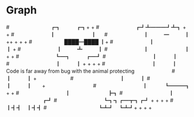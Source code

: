# Graph

#　　　　　　　　┏┓　　　┏┓+ +
#　　　　　　　┏┛┻━━━┛┻┓ + +
#　　　　　　　┃　　　　　　　┃ 　
#　　　　　　　┃　　　━　　　┃ ++ + + +
#　　　　　　 ████━████ ┃+
#　　　　　　　┃　　　　　　　┃ +
#　　　　　　　┃　　　┻　　　┃
#　　　　　　　┃　　　　　　　┃ + +
#　　　　　　　┗━┓　　　┏━┛
#　　　　　　　　　┃　　　┃　　　　　　　　　　　
#　　　　　　　　　┃　　　┃ + + + +
#　　　　　　　　　┃　　　┃　　　　Code is far away from bug with the animal protecting　　　　　　　
#　　　　　　　　　┃　　　┃ + 　　　　　　
#　　　　　　　　　┃　　　┃
#　　　　　　　　　┃　　　┃　　+　　　　　　　　　
#　　　　　　　　　┃　 　　┗━━━┓ + +
#　　　　　　　　　┃ 　　　　　　　┣┓
#　　　　　　　　　┃ 　　　　　　　┏┛
#　　　　　　　　　┗┓┓┏━┳┓┏┛ + + + +
#　　　　　　　　　　┃┫┫　┃┫┫
#　　　　　　　　　　┗┻┛　┗┻┛+ + + +
